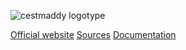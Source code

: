 ![cestmaddy logotype](/imgs/logotype_color.svg)

[Official website](#)
[Sources](https://git.chevro.fr/cestmaddy/cestmaddy)
[Documentation](#)
